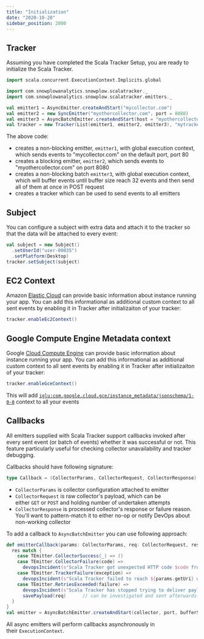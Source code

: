 ```yaml
---
title: "Initialization"
date: "2020-10-28"
sidebar_position: 2000
---
```


## Tracker

Assuming you have completed the Scala Tracker Setup, you are ready to initialize the Scala Tracker.

```scala
import scala.concurrent.ExecutionContext.Implicits.global

import com.snowplowanalytics.snowplow.scalatracker._
import com.snowplowanalytics.snowplow.scalatracker.emitters._

val emitter1 = AsyncEmitter.createAndStart("mycollector.com")
val emitter2 = new SyncEmitter("myothercollector.com", port = 8080)
val emitter3 = AsyncBatchEmitter.createAndStart(host = "myothercollector.com", port = 8080, bufferSize = 32)
val tracker = new Tracker(List(emitter1, emitter2, emitter3), "mytrackername", "myapplicationid")
```

The above code:

- creates a non-blocking emitter, `emitter1`, with global execution context, which sends events to "mycollector.com" on the default port, port 80
- creates a blocking emitter, `emitter2`, which sends events to "myothercollector.com" on port 8080
- creates a non-blocking batch `emitter3`, with global execution context, which will buffer events until buffer size reach 32 events and then send all of them at once in POST request
- creates a tracker which can be used to send events to all emitters

## Subject

You can configure a subject with extra data and attach it to the tracker so that the data will be attached to every event:

```scala
val subject = new Subject()
  .setUserId("user-00035")
  .setPlatform(Desktop)
tracker.setSubject(subject)
```

## EC2 Context

Amazon [Elastic Cloud](https://aws.amazon.com/ec2/) can provide basic information about instance running your app. You can add this informational as additional custom context to all sent events by enabling it in Tracker after initializaiton of your tracker:

```scala
tracker.enableEc2Context()
```

## Google Compute Engine Metadata context

Google [Cloud Compute Engine](https://cloud.google.com/compute) can provide basic information about instance running your app. You can add this informational as additional custom context to all sent events by enabling it in Tracker after initializaiton of your tracker:

```scala
tracker.enableGceContext()
```

This will add [`iglu:com.google.cloud.gce/instance_metadata/jsonschema/1-0-0`](https://github.com/snowplow/iglu-central/blob/152c90a72d5888460985ea43605afb5252180b10/schemas/com.google.cloud.gce/instance_metadata/jsonschema/1-0-0) context to all your events

## Callbacks

All emitters supplied with Scala Tracker support callbacks invoked after every sent event (or batch of events) whether it was successful or not. This feature particularly useful for checking collector unavailability and tracker debugging.

Callbacks should have following signature:

```scala
type Callback = (CollectorParams, CollectorRequest, CollectorResponse) => Unit
```

- `CollectorParams` is collector configuration attached to emitter
- `CollectorRequest` is raw collector's payload, which can be either `GET` or `POST` and holding number of undertaken attempts
- `CollectorResponse` is processed collector's response or failure reason. You'll want to pattern-match it to either no-op or notify DevOps about non-working collector

To add a callback to `AsyncBatchEmitter` you can use following approach:

```scala
def emitterCallback(params: CollectorParams, req: CollectorRequest, res: CollectorResponse): Unit = {
  res match {
    case TEmitter.CollectorSuccess(_) => ()
    case TEmitter.CollectorFailure(code) => 
      devopsIncident(s"Scala Tracker got unexpected HTTP code $code from ${params.getUri}")
    case TEmitter.TrackerFailure(exception) => 
      devopsIncident(s"Scala Tracker failed to reach ${params.getUri} with following exception $exception after ${req.attempt} attempt")
    case TEmitter.RetriesExceeded(failure) =>
      devopsIncident(s"Scala Tracker has stopped trying to deliver payload after following failure: $failure")
      savePayload(req)      // can be investigated and sent afterwards
  }
}
val emitter = AsyncBatchEmitter.createAndStart(collector, port, bufferSize = 32, callback = Some(emitterCallback _))
```

All async emitters will perform callbacks asynchronously in their `ExecutionContext`.
